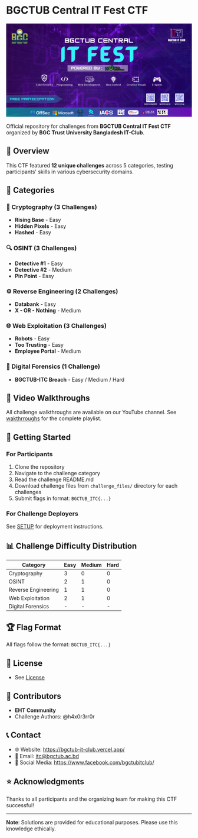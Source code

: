 # BGCTUB Central IT Fest CTF

![CTF Banner](assets/banner.png)

Official repository for challenges from **BGCTUB Central IT Fest CTF** organized by **BGC Trust University Bangladesh IT-Club**.

## 🎯 Overview

This CTF featured **12 unique challenges** across 5 categories, testing participants' skills in various cybersecurity domains.

## 📂 Categories

### 🔐 Cryptography (3 Challenges)
- **Rising Base** - Easy
- **Hidden Pixels** - Easy
- **Hashed** - Easy

### 🔍 OSINT (3 Challenges)
- **Detective #1** - Easy
- **Detective #2** - Medium
- **Pin Point** - Easy

### ⚙️ Reverse Engineering (2 Challenges)
- **Databank** - Easy
- **X - OR - Nothing** - Medium

### 🌐 Web Exploitation (3 Challenges)
- **Robots** - Easy
- **Too Trusting** - Easy
- **Employee Portal** - Medium

### 🔬 Digital Forensics (1 Challenge)
- **BGCTUB-ITC Breach** - Easy / Medium / Hard

## 🎥 Video Walkthroughs

All challenge walkthroughs are available on our YouTube channel. See [wakthrroughs](docs/walkthroughs.md) for the complete playlist.

## 🚀 Getting Started

### For Participants
1. Clone the repository
2. Navigate to the challenge category
3. Read the challenge README.md
4. Download challenge files from `challenge_files/` directory for each challenges
5. Submit flags in format: `BGCTUB_ITC{...}`

### For Challenge Deployers
See [SETUP](docs/SETUP.md) for deployment instructions.

## 📊 Challenge Difficulty Distribution

| Category | Easy | Medium | Hard |
|----------|------|--------|------|
| Cryptography | 3 | 0 | 0 |
| OSINT | 2 | 1 | 0 |
| Reverse Engineering | 1 | 1 | 0 |
| Web Exploitation | 2 | 1 | 0 |
| Digital Forensics | - | - | - |

## 🏆 Flag Format

All flags follow the format: `BGCTUB_ITC{...}`

## 📝 License

- See [License](docs/LICENSE)

## 👥 Contributors

- **EHT Community**
- Challenge Authors: @h4x0r3rr0r

## 📞 Contact

- 🌐 Website: https://bgctub-it-club.vercel.app/
- 📧 Email: itc@bgctub.ac.bd
- 📱 Social Media: https://www.facebook.com/bgctubitclub/

## ⭐ Acknowledgments

Thanks to all participants and the organizing team for making this CTF successful!

---

**Note**: Solutions are provided for educational purposes. Please use this knowledge ethically.
